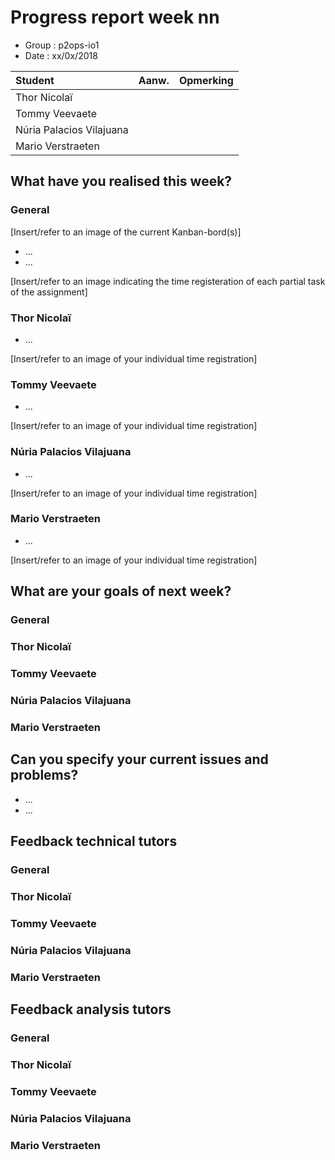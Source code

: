 # Progress report week nn

* Group : p2ops-io1
* Date  : xx/0x/2018

| Student  | Aanw. | Opmerking |
| :---     | :---  | :---      |
| Thor Nicolaï |       |           |
| Tommy Veevaete |       |           |
| Núria Palacios Vilajuana	 |       |           |
| Mario Verstraeten	 |       |           |

## What have you realised this week?

### General

[Insert/refer to an image of the current Kanban-bord(s)]

* ...
* ...

[Insert/refer to an image indicating the time registeration of each partial task of the assignment]

### Thor Nicolaï 

* ...

[Insert/refer to an image of your individual time registration]

### Tommy Veevaete

* ...

[Insert/refer to an image of your individual time registration]

### Núria Palacios Vilajuana

* ...

[Insert/refer to an image of your individual time registration]

### Mario Verstraeten

* ...

[Insert/refer to an image of your individual time registration]

## What are your goals of next week?

### General
### Thor Nicolaï 
### Tommy Veevaete
### Núria Palacios Vilajuana
### Mario Verstraeten

## Can you specify your current issues and problems?

* ...
* ...

## Feedback technical tutors

### General

### Thor Nicolaï 
### Tommy Veevaete
### Núria Palacios Vilajuana
### Mario Verstraeten

## Feedback analysis tutors

### General

### Thor Nicolaï 
### Tommy Veevaete
### Núria Palacios Vilajuana
### Mario Verstraeten

